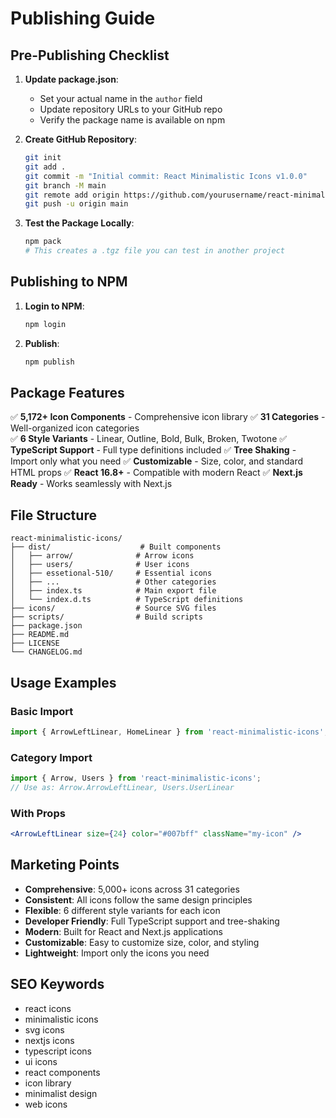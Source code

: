 # Publishing Guide

## Pre-Publishing Checklist

1. **Update package.json**:
   - Set your actual name in the `author` field
   - Update repository URLs to your GitHub repo
   - Verify the package name is available on npm

2. **Create GitHub Repository**:
   ```bash
   git init
   git add .
   git commit -m "Initial commit: React Minimalistic Icons v1.0.0"
   git branch -M main
   git remote add origin https://github.com/yourusername/react-minimalistic-icons.git
   git push -u origin main
   ```

3. **Test the Package Locally**:
   ```bash
   npm pack
   # This creates a .tgz file you can test in another project
   ```

## Publishing to NPM

1. **Login to NPM**:
   ```bash
   npm login
   ```

2. **Publish**:
   ```bash
   npm publish
   ```

## Package Features

✅ **5,172+ Icon Components** - Comprehensive icon library
✅ **31 Categories** - Well-organized icon categories  
✅ **6 Style Variants** - Linear, Outline, Bold, Bulk, Broken, Twotone
✅ **TypeScript Support** - Full type definitions included
✅ **Tree Shaking** - Import only what you need
✅ **Customizable** - Size, color, and standard HTML props
✅ **React 16.8+** - Compatible with modern React
✅ **Next.js Ready** - Works seamlessly with Next.js

## File Structure

```
react-minimalistic-icons/
├── dist/                    # Built components
│   ├── arrow/              # Arrow icons
│   ├── users/              # User icons
│   ├── essetional-510/     # Essential icons
│   ├── ...                 # Other categories
│   ├── index.ts            # Main export file
│   └── index.d.ts          # TypeScript definitions
├── icons/                  # Source SVG files
├── scripts/                # Build scripts
├── package.json
├── README.md
├── LICENSE
└── CHANGELOG.md
```

## Usage Examples

### Basic Import
```jsx
import { ArrowLeftLinear, HomeLinear } from 'react-minimalistic-icons';
```

### Category Import
```jsx
import { Arrow, Users } from 'react-minimalistic-icons';
// Use as: Arrow.ArrowLeftLinear, Users.UserLinear
```

### With Props
```jsx
<ArrowLeftLinear size={24} color="#007bff" className="my-icon" />
```

## Marketing Points

- **Comprehensive**: 5,000+ icons across 31 categories
- **Consistent**: All icons follow the same design principles
- **Flexible**: 6 different style variants for each icon
- **Developer Friendly**: Full TypeScript support and tree-shaking
- **Modern**: Built for React and Next.js applications
- **Customizable**: Easy to customize size, color, and styling
- **Lightweight**: Import only the icons you need

## SEO Keywords

- react icons
- minimalistic icons
- svg icons
- nextjs icons
- typescript icons
- ui icons
- react components
- icon library
- minimalist design
- web icons
